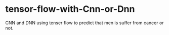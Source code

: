 # tensor-flow-with-Cnn-or-Dnn
CNN and DNN using tenser flow to predict that men is suffer from cancer or not. 
